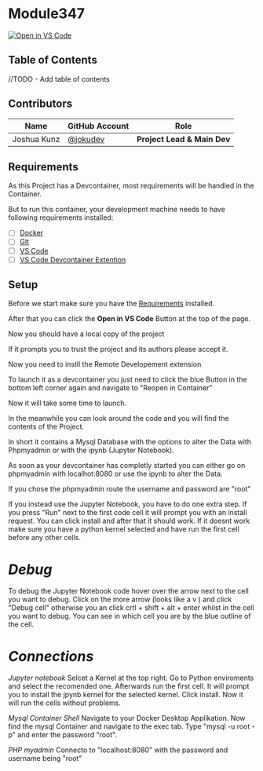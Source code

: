 # Module347

[![Open in VS Code](https://img.shields.io/badge/Open%20in-VS%20Code-blue?logo=visual-studio-code)](https://vscode.dev/redirect?url=vscode://vscode.git/clone?url=https://github.com/bbzbl-it-joku/Module347.git)


## Table of Contents

//TODO - Add table of contents

## Contributors

| Name | GitHub Account | Role |
|-----|-----|-----|
| Joshua Kunz | [@jokudev](https://github.com/jokudev) | __Project Lead & Main Dev__ |

## Requirements

As this Project has a Devcontainer, most requirements will be handled in the Container.

But to run this container, your development machine needs to have following requirements installed:

- [ ] [Docker](https://docs.docker.com/get-docker/)
- [ ] [Git](https://git-scm.com)
- [ ] [VS Code](https://code.visualstudio.com)
- [ ] [VS Code Devcontainer Extention](https://marketplace.visualstudio.com/items?itemName=ms-vscode-remote.remote-containers)

## Setup

Before we start make sure you have the [Requirements](#requirements) installed.

After that you can click the **Open in VS Code** Button at the top of the page.




Now you should have a local copy of the project

If it prompts you to trust the project and its authors please accept it.

Now you need to instll the Remote Developement extension

To launch it as a devcontainer you just need to click the blue Button in the bottom left corner again and navigate to "Reopen in Container"

Now it will take some time to launch. 

In the meanwhile you can look around the code and you will find the contents of the Project.

In short it contains a Mysql Database with the options to alter the Data with Phpmyadmin or with the ipynb (Jupyter Notebook). 

As soon as your devcontainer has completly started you can either go on phpmyadmin with localhot:8080 or use the ipynb to alter the Data.

If you chose the phpmyadmin route the username and password are "root"

If you instead use the Jupyter Notebook, you have to do one extra step. 
If you press "Run" next to the first code cell it will prompt you with an install request. You can click install and after that it should work.
If it doesnt work make sure you have a python kernel selected and have run the first cell before any other cells. 

# *Debug*

To debug the Jupyter Notebook code hover over the arrow next to the cell you want to debug. Click on the more arrow (looks like a v ) and click "Debug cell" otherwise you an click crtl + shift + alt + enter whilst in the cell you want to debug. You can see in which cell you are by the blue outline of the cell.

# *Connections*

*Jupyter notebook*
Selcet a Kernel at the top right. Go to Python enviroments and select the recomended one. 
Afterwards run the first cell. It will prompt you to install the jpynb kernel for the selected kernel. Click install. 
Now it will run the cells without problems.

*Mysql Container Shell*
Navigate to your Docker Desktop Applikation. Now find the mysql Container and navigate to the exec tab. Type "mysql -u root -p" and enter the password "root".

*PHP myadmin*
Connecto to "localhost:8080" with the password and username being "root"

